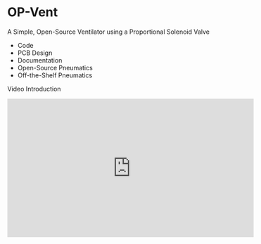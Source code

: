 # OP-Vent
A Simple, Open-Source Ventilator using a Proportional Solenoid Valve

- Code
- PCB Design
- Documentation
- Open-Source Pneumatics
- Off-the-Shelf Pneumatics

Video Introduction

<iframe width="560" height="315" src="https://www.youtube.com/embed/vAR43ow1w0Q" frameborder="0" allow="accelerometer; autoplay; encrypted-media; gyroscope; picture-in-picture" allowfullscreen></iframe>
